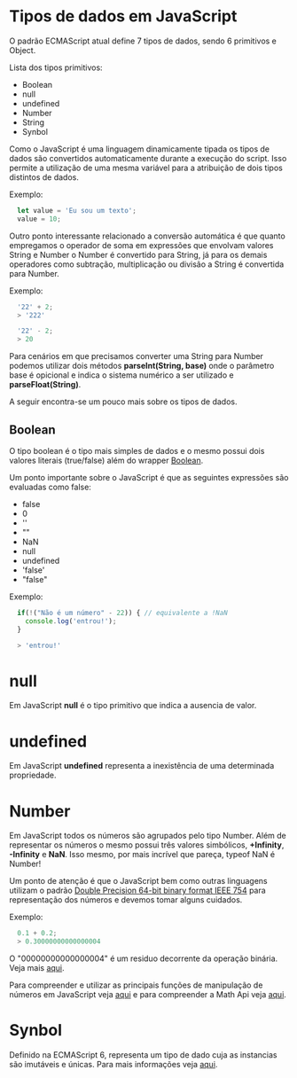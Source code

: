 # Tipos de dados em JavaScript

O padrão ECMAScript atual define 7 tipos de dados, sendo 6 primitivos e Object.

Lista dos tipos primitivos:
- Boolean
- null
- undefined
- Number
- String
- Synbol

Como o JavaScript é uma linguagem dinamicamente tipada os tipos de dados são convertidos automaticamente durante a execução do script. Isso permite a utilização de uma mesma variável para a atribuição de dois tipos distintos de dados.

Exemplo:

```js
  let value = 'Eu sou um texto';
  value = 10;
```

Outro ponto interessante relacionado a conversão automática é que quanto empregamos o operador de soma em expressões que envolvam valores String e Number o Number é convertido para String, já para os demais operadores como subtração, multiplicação ou divisão a String é convertida para Number.

Exemplo:

```js
  '22' + 2;
  > '222'

  '22' - 2;
  > 20
```

Para cenários em que precisamos converter uma String para Number podemos utilizar dois métodos **parseInt(String, base)** onde o parâmetro base é opicional e indica o sistema numérico a ser utilizado e **parseFloat(String)**.

A seguir encontra-se um pouco mais sobre os tipos de dados.

## Boolean

O tipo boolean é o tipo mais simples de dados e o mesmo possui dois valores literais (true/false) além do wrapper [Boolean](https://developer.mozilla.org/pt-BR/docs/Web/JavaScript/Reference/Global_Objects/Boolean).

Um ponto importante sobre o JavaScript é que as seguintes expressões são evaluadas como false:

  - false
  - 0
  - ''
  - ""
  - NaN
  - null
  - undefined
  - 'false'
  - "false"

Exemplo:

```js
  if(!("Não é um número" - 22)) { // equivalente a !NaN
    console.log('entrou!');
  }

  > 'entrou!'
```

# null

Em JavaScript **null** é o tipo primitivo que indica a ausencia de valor.

# undefined

Em JavaScript **undefined** representa a inexistência de uma determinada propriedade.

# Number

Em JavaScript todos os números são agrupados pelo tipo Number. Além de representar os números o mesmo possui três valores simbólicos, **+Infinity**, **-Infinity** e **NaN**. Isso mesmo, por mais incrível que pareça, typeof NaN é Number!

Um ponto de atenção é que o JavaScript bem como outras linguagens utilizam o padrão [Double Precision 64-bit binary format IEEE 754](https://en.wikipedia.org/wiki/Double-precision_floating-point_format) para representação dos números e devemos tomar alguns cuidados.

Exemplo:

```js
  0.1 + 0.2;
  > 0.30000000000000004
```

O "00000000000000004" é um residuo decorrente da operação binária. Veja mais [aqui](http://0.30000000000000004.com/).

Para compreender e utilizar as principais funções de manipulação de números em JavaScript veja [aqui](http://www.w3schools.com/js/js_number_methods.asp) e para compreender a Math Api veja [aqui](http://www.w3schools.com/jsref/jsref_obj_math.asp).

# Synbol

Definido na ECMAScript 6, representa um tipo de dado cuja as instancias são imutáveis e únicas. Para mais informações veja [aqui](https://developer.mozilla.org/pt-BR/docs/Web/JavaScript/Reference/Global_Objects/Symbol).
